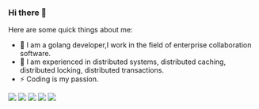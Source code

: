 ### Hi there 👋

<!--
**kevwan/kevwan** is a ✨ _special_ ✨ repository because its `README.md` (this file) appears on your GitHub profile.
-->

Here are some quick things about me:

- 🔭 I am a golang developer,I work in the field of enterprise collaboration software.
- 🌱 I am experienced in distributed systems, distributed caching, distributed locking, distributed transactions.
- ⚡ Coding is my passion.

![](https://github-profile-summary-cards.vercel.app/api/cards/profile-details?username=me-cs&theme=github)
![](https://github-profile-summary-cards.vercel.app/api/cards/repos-per-language?username=me-cs&theme=github)
![](https://github-profile-summary-cards.vercel.app/api/cards/most-commit-language?username=me-cs&theme=github)
![](https://github-profile-summary-cards.vercel.app/api/cards/stats?username=me-cs&theme=github)
![](https://github-profile-summary-cards.vercel.app/api/cards/productive-time?username=me-cs&theme=github)
